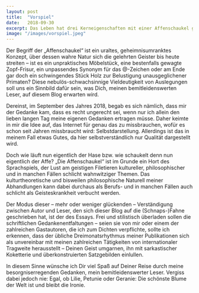 ```yaml
---
layout: post
title:  "Vorspiel"
date:   2018-09-30
excerpt: Das Leben hat drei Kerneigenschaften mit einer Affenschaukel gemein. Es ist erstens zum Bersten mit Affen angefüllt, es ist zweitens aus struktureller Sicht eine sehr fragwürdige Angelegenheit und vermittelt drittens durch sein Vor- und Zurückschaukeln eine Illusion von Dynamik und Bewegung, obwohl es im Endeffekt nirgendwo hinführt.
image: "/images/vorspiel.jpeg"
---
```


Der Begriff der „Affenschaukel“ ist ein uraltes, geheimnisumranktes Konzept, über dessen wahre Natur sich die gelehrten Geister bis heute streiten – ist es ein unpraktisches Möbelstück, eine bestenfalls gewagte Zopf-Frisur, ein unpassendes Synonym für das @-Zeichen oder am Ende gar doch ein schwingendes Stück Holz zur Belustigung unausgeglichener Primaten? Diese nebulös-schwachsinnige Vieldeutigkeit von Auslegungen soll uns ein Sinnbild dafür sein, was Dich, meinen bemitleidenswerten Leser, auf diesem Blog erwarten wird.

Dereinst, im September des Jahres 2018, begab es sich nämlich, dass mir der Gedanke kam, dass es recht ungerecht sei, wenn nur ich allein den lieben langen Tag meine eigenen Gedanken ertragen müsse. Daher keimte in mir die Idee auf, das Internet für genau das zu missbrauchen, wofür es schon seit Jahren missbraucht wird: Selbstdarstellung. Allerdings ist das in meinem Fall etwas Gutes, da hier selbstverständlich nur Qualität dargestellt wird.

Doch wie läuft nun eigentlich der Hase bzw. wie schaukelt denn nun eigentlich der Affe? „Die Affenschaukel“ ist im Grunde ein Hort des Sprachspiels, der Lust am geistigen Filetieren kultureller, philosophischer und in manchen Fällen schlicht wahnwitziger Themen. Das kulturtheoretische und bisweilen philosophische Naturell meiner Abhandlungen kann dabei durchaus als Berufs- und in manchen Fällen auch schlicht als Geisteskrankheit verbucht werden.

Der Modus dieser – mehr oder weniger glückenden – Verständigung zwischen Autor und Leser, den sich dieser Blog auf die (Schnaps-)Fahne geschrieben hat, ist der des Essays. Frei und stilistisch überladen sollen die schriftlichen Gedankenentfaltungen – seien sie von mir oder einem der zahlreichen Gastautoren, die ich zum Dichten verpflichte, sollte ich erkennen, dass der übliche Dreimonatsrhythmus meiner Publikationen sich als unvereinbar mit meinen zahlreichen Tätigkeiten von internationaler Tragweite herausstellt – Deinen Geist umgarnen, ihn mit sarkastischer Koketterie und überkonstruierten Satzgebilden einlullen.

In diesem Sinne wünsche ich Dir viel Spaß auf Deiner Reise durch meine besorgniserregenden Gedanken, mein bemitleidenswerter Leser. Vergiss dabei jedoch nie: Egal, ob Lilie, Petunie oder Geranie: Die schönste Blume der Welt ist und bleibt die Ironie.


